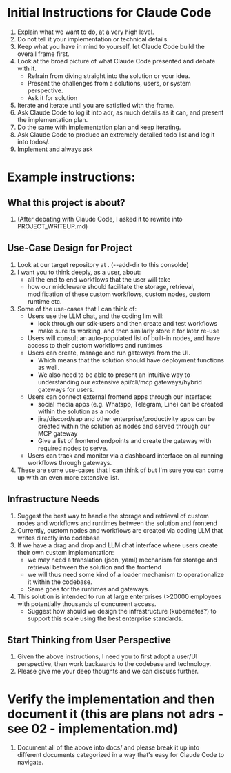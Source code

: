 # Initial Instructions for Claude Code

1. Explain what we want to do, at a very high level.
2. Do not tell it your implementation or technical details.
3. Keep what you have in mind to yourself, let Claude Code build the overall frame first.
4. Look at the broad picture of what Claude Code presented and debate with it.
   - Refrain from diving straight into the solution or your idea.
   - Present the challenges from a solutions, users, or system perspective.
   - Ask it for solution
5. Iterate and iterate until you are satisfied with the frame.
6. Ask Claude Code to log it into adr, as much details as it can, and present the implementation plan.
7. Do the same with implementation plan and keep iterating.
8. Ask Claude Code to produce an extremely detailed todo list and log it into todos/.
9. Implement and always ask 

# Example instructions:
## What this project is about?
1. (After debating with Claude Code, I asked it to rewrite into PROJECT_WRITEUP.md)

## Use-Case Design for Project
1. Look at our target repository at <local repository path>. (--add-dir to this consolde)
2. I want you to think deeply, as a user, about:
   - all the end to end workflows that the user will take
   - how our middleware should facilitate the storage, retrieval, modification of these custom workflows, custom nodes, custom runtime etc.
3. Some of the use-cases that I can think of:
   - Users use the LLM chat, and the coding llm will:
     - look through our sdk-users and then create and test workflows
     - make sure its working, and then similarly store it for later re-use
   - Users will consult an auto-populated list of built-in nodes, and have access to their custom workflows and runtimes
   - Users can create, manage and run gateways from the UI.
     - Which means that the solution should have deployment functions as well.
     - We also need to be able to present an intuitive way to understanding our extensive api/cli/mcp gateways/hybrid gateways for users.
   - Users can connect external frontend apps through our interface:
     - social media apps (e.g. Whatspp, Telegram, Line) can be created within the solution as a node
     - jira/discord/sap and other enterprise/productivity apps can be created within the solution as nodes and served through our MCP gateway
     - Give a list of frontend endpoints and create the gateway with required nodes to serve.
   - Users can track and monitor via a dashboard interface on all running workflows through gateways.
4. These are some use-cases that I can think of but I'm sure you can come up with an even more extensive list.

## Infrastructure Needs

1. Suggest the best way to handle the storage and retrieval of custom nodes and workflows and runtimes between the solution and frontend
2. Currently, custom nodes and workflows are created via coding LLM that writes directly into codebase
3. If we have a drag and drop and LLM chat interface where users create their own custom implementation:
   - we may need a translation (json, yaml) mechanism for storage and retrieval between the solution and the frontend
   - we will thus need some kind of a loader mechanism to operationalize it within the codebase.
   - Same goes for the runtimes and gateways.
4. This solution is intended to run at large enterprises (>20000 employees with potentially thousands of concurrent access. 
   - Suggest how should we design the infrastructure (kubernetes?) to support this scale using the best enterprise standards. 

## Start Thinking from User Perspective
1. Given the above instructions, I need you to first adopt a user/UI perspective, then work backwards to the codebase and technology.
2. Please give me your deep thoughts and we can discuss further.

# Verify the implementation and then document it (this are plans not adrs - see 02 - implementation.md)
1. Document all of the above into docs/ and please break it up into different documents categorized in a way that's easy for Claude Code to navigate.